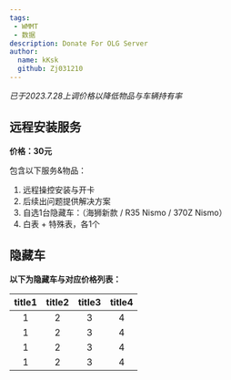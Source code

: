```yaml
---
tags: 
 - WMMT
 - 数据
description: Donate For OLG Server
author:
  name: kKsk
  github: Zj031210
---
```


*已于2023.7.28上调价格以降低物品与车辆持有率*

## 远程安装服务

**价格：30元**

包含以下服务&物品：  
1. 远程操控安装与开卡
2. 后续出问题提供解决方案
3. 自选1台隐藏车：（海狮新款 / R35 Nismo / 370Z Nismo）
4. 白表 + 特殊表，各1个

## 隐藏车

**以下为隐藏车与对应价格列表：**


<div class="table-wrapper" markdown="block">

| title1 | title2 | title3 | title4 |
|:------:|:------:|:------:|:------:|
|   1    |   2    |   3    |   4    |
|   1    |   2    |   3    |   4    |
|   1    |   2    |   3    |   4    |
|   1    |   2    |   3    |   4    |

</div>


